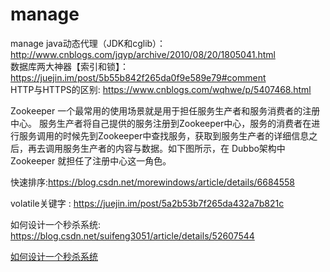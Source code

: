 # manage
manage
java动态代理（JDK和cglib）：http://www.cnblogs.com/jqyp/archive/2010/08/20/1805041.html </br>
数据库两大神器【索引和锁】：https://juejin.im/post/5b55b842f265da0f9e589e79#comment</br>
HTTP与HTTPS的区别: https://www.cnblogs.com/wqhwe/p/5407468.html

Zookeeper 一个最常用的使用场景就是用于担任服务生产者和服务消费者的注册中心。 服务生产者将自己提供的服务注册到Zookeeper中心，服务的消费者在进行服务调用的时候先到Zookeeper中查找服务，获取到服务生产者的详细信息之后，再去调用服务生产者的内容与数据。如下图所示，在 Dubbo架构中 Zookeeper 就担任了注册中心这一角色。</br>

快速排序:https://blog.csdn.net/morewindows/article/details/6684558 </br>

volatile关键字 : https://juejin.im/post/5a2b53b7f265da432a7b821c </br>

如何设计一个秒杀系统: https://blog.csdn.net/suifeng3051/article/details/52607544

<a href="https://blog.csdn.net/suifeng3051/article/details/52607544">如何设计一个秒杀系统</a>

